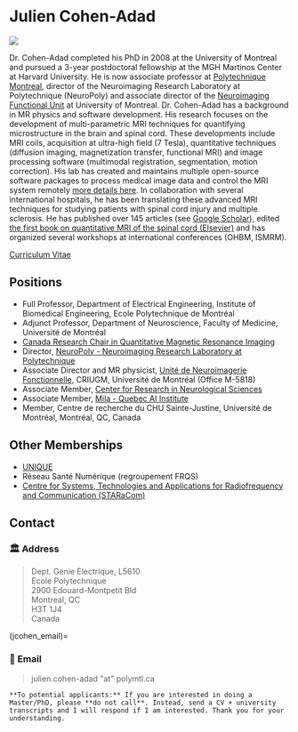 # Julien Cohen-Adad

![](../../.gitbook/assets/cohenadad_pic_square2_small.png)

Dr. Cohen-Adad completed his PhD in 2008 at the University of Montreal and pursued a 3-year postdoctoral fellowship at the MGH Martinos Center at Harvard University. He is now associate professor at [Polytechnique Montreal](https://www.polymtl.ca/en/), director of the Neuroimaging Research Laboratory at Polytechnique \(NeuroPoly\) and associate director of the [Neuroimaging Functional Unit](https://unf-montreal.ca/) at University of Montreal. Dr. Cohen-Adad has a background in MR physics and software development. His research focuses on the development of multi-parametric MRI techniques for quantifying microstructure in the brain and spinal cord. These developments include MRI coils, acquisition at ultra-high field \(7 Tesla\), quantitative techniques \(diffusion imaging, magnetization transfer, functional MRI\) and image processing software \(multimodal registration, segmentation, motion correction\). His lab has created and maintains multiple open-source software packages to process medical image data and control the MRI system remotely [more details here](https://github.com/sponsors/neuropoly). In collaboration with several international hospitals, he has been translating these advanced MRI techniques for studying patients with spinal cord injury and multiple sclerosis. He has published over 145 articles \(see [Google Scholar](https://scholar.google.ca/citations?user=6cAZ028AAAAJ&hl=en)\), edited [the first book on quantitative MRI of the spinal cord \(Elsevier\)](http://www.sciencedirect.com/science/book/9780123969736) and has organized several workshops at international conferences \(OHBM, ISMRM\).

[Curriculum Vitae](https://www.dropbox.com/s/pwokjjnrexg0zl6/cohenadad_cv__20190424.pdf?dl=0)

## Positions

* Full Professor, Department of Electrical Engineering, Institute of Biomedical Engineering, Ecole Polytechnique de Montréal
* Adjunct Professor, Department of Neuroscience, Faculty of Medicine, Université de Montréal
* [Canada Research Chair in Quantitative Magnetic Resonance Imaging](http://www.chairs-chaires.gc.ca/chairholders-titulaires/profile-eng.aspx?profileId=3521)
* Director, [NeuroPoly - Neuroimaging Research Laboratory at Polytechnique](http://www.neuro.polymtl.ca)
* Associate Director and MR physicist, [Unité de Neuroimagerie Fonctionnelle](https://unf-montreal.ca/), CRIUGM, Université de Montréal \(Office M-5818\)
* Associate Member, [Center for Research in Neurological Sciences](https://www.grsnc.org/home)
* Associate Member, [Mila - Quebec AI Institute](https://mila.quebec/en/person/julien-cohen-adad/)
* Member, Centre de recherche du CHU Sainte-Justine, Université de Montréal, Montréal, QC, Canada

## Other Memberships

* [UNIQUE](https://www.unique.quebec/home)
* Réseau Santé Numérique (regroupement FRQS)
* [Centre for Systems, Technologies and Applications for Radiofrequency and Communication \(STARaCom\)](http://www.staracom.mcgill.ca/)

## Contact

### 🏛  Address

> Dept. Genie Electrique, L5610  
> Ecole Polytechnique  
> 2900 Edouard-Montpetit Bld  
> Montreal, QC  
> H3T 1J4  
> Canada

<!-- the emoji interferes with Sphinx's cross-referencing ability, so make an ascii-only cross-reference we can use instead -->
(jcohen_email)=
### 📩 Email

> julien.cohen-adad "at" polymtl.ca

````{note}
**To potential applicants:** If you are interested in doing a Master/PhD, please **do not call**. Instead, send a CV + university transcripts and I will respond if I am interested. Thank you for your understanding.
````

